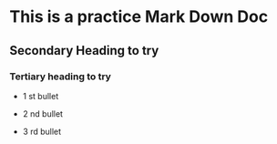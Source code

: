 
# This is a practice Mark Down Doc

##  Secondary Heading to try

###  Tertiary heading to try

* 1 st bullet

* 2 nd bullet

* 3 rd bullet

